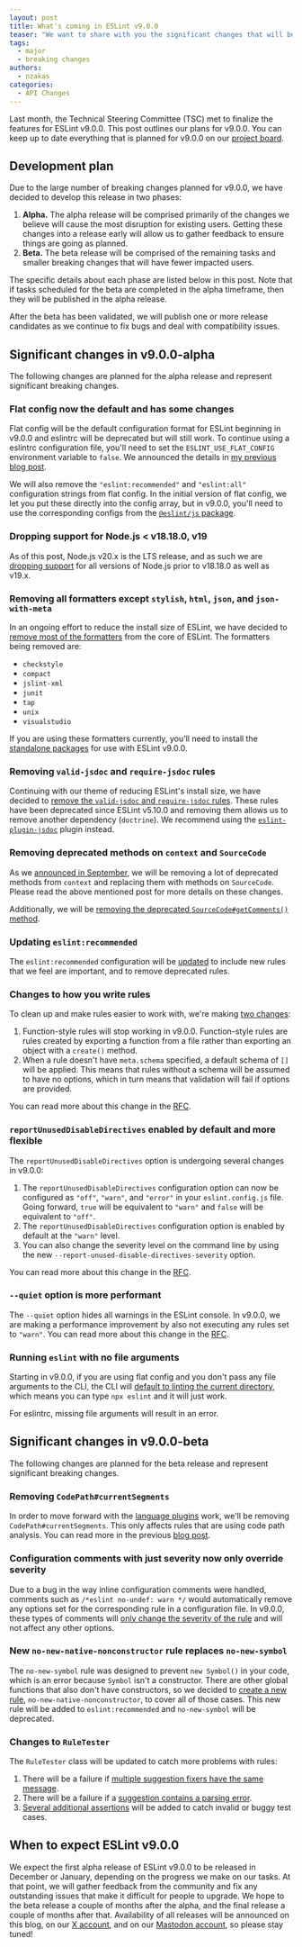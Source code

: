 ```yaml
---
layout: post
title: What's coming in ESLint v9.0.0
teaser: "We want to share with you the significant changes that will be coming in v9.0.0 so you can better prepare for the changes and understand why the changes are necessary."
tags:
  - major
  - breaking changes
authors:
  - nzakas
categories:
  - API Changes
---
```


Last month, the Technical Steering Committee (TSC) met to finalize the features for ESLint v9.0.0. This post outlines our plans for v9.0.0. You can keep up to date everything that is planned for v9.0.0 on our [project board](https://github.com/orgs/eslint/projects/4).

## Development plan

Due to the large number of breaking changes planned for v9.0.0, we have decided to develop this release in two phases:

1. **Alpha.** The alpha release will be comprised primarily of the changes we believe will cause the most disruption for existing users. Getting these changes into a release early will allow us to gather feedback to ensure things are going as planned.
2. **Beta.** The beta release will be comprised of the remaining tasks and smaller breaking changes that will have fewer impacted users.

The specific details about each phase are listed below in this post. Note that if tasks scheduled for the beta are completed in the alpha timeframe, then they will be published in the alpha release.

After the beta has been validated, we will publish one or more release candidates as we continue to fix bugs and deal with compatibility issues.

## Significant changes in v9.0.0-alpha

The following changes are planned for the alpha release and represent significant breaking changes.

### Flat config now the default and has some changes

Flat config will be the default configuration format for ESLint beginning in v9.0.0 and eslintrc will be deprecated but will still work. To continue using a eslintrc configuration file, you'll need to set the `ESLINT_USE_FLAT_CONFIG` environment variable to `false`. We announced the details in [my previous blog post](https://eslint.org/blog/2023/10/flat-config-rollout-plans/).

We will also remove the `"eslint:recommended"` and `"eslint:all"` configuration strings from flat config. In the initial version of flat config, we let you put these directly into the config array, but in v9.0.0, you'll need to use the corresponding configs from the [`@eslint/js` package](https://www.npmjs.com/package/@eslint/js).

### Dropping support for Node.js < v18.18.0, v19

As of this post, Node.js v20.x is the LTS release, and as such we are [dropping support](https://github.com/eslint/eslint/issues/17595) for all versions of Node.js prior to v18.18.0 as well as v19.x.

### Removing all formatters except `stylish`, `html`, `json`, and `json-with-meta`

In an ongoing effort to reduce the install size of ESLint, we have decided to [remove most of the formatters](https://github.com/eslint/eslint/issues/17524) from the core of ESLint. The formatters being removed are:

* `checkstyle`
* `compact`
* `jslint-xml`
* `junit`
* `tap`
* `unix`
* `visualstudio`

If you are using these formatters currently, you'll need to install the [standalone packages](https://github.com/fregante/eslint-formatters) for use with ESLint v9.0.0.

### Removing `valid-jsdoc` and `require-jsdoc` rules

Continuing with our theme of reducing ESLint's install size, we have decided to [remove the `valid-jsdoc` and `require-jsdoc` rules](https://github.com/eslint/eslint/issues/15820). These rules have been deprecated since ESLint v5.10.0 and removing them allows us to remove another dependency (`doctrine`). We recommend using the [`eslint-plugin-jsdoc`](https://github.com/gajus/eslint-plugin-jsdoc) plugin instead.

### Removing deprecated methods on `context` and `SourceCode`

As we [announced in September](https://eslint.org/blog/2023/09/preparing-custom-rules-eslint-v9/), we will be removing a lot of deprecated methods from `context` and replacing them with methods on `SourceCode`. Please read the above mentioned post for more details on these changes.

Additionally, we will be [removing the deprecated `SourceCode#getComments()` method](https://github.com/eslint/eslint/issues/14744).

### Updating `eslint:recommended`

The `eslint:recommended` configuration will be [updated](https://github.com/eslint/eslint/issues/17596) to include new rules that we feel are important, and to remove deprecated rules.

### Changes to how you write rules

To clean up and make rules easier to work with, we're making [two changes](https://github.com/eslint/eslint/issues/14709):

1. Function-style rules will stop working in v9.0.0. Function-style rules are rules created by exporting a function from a file rather than exporting an object with a `create()` method.
2. When a rule doesn't have `meta.schema` specified, a default schema of `[]` will be applied. This means that rules without a schema will be assumed to have no options, which in turn means that validation will fail if options are provided.

You can read more about this change in the [RFC](https://github.com/eslint/rfcs/tree/main/designs/2021-schema-object-rules).

### `reportUnusedDisableDirectives` enabled by default and more flexible

The `reportUnusedDisableDirectives` option is undergoing several changes in v9.0.0:

1. The `reportUnusedDisableDirectives` configuration option can now be configured as `"off"`, `"warn"`, and `"error"` in your `eslint.config.js` file. Going forward, `true` will be equivalent to `"warn"` and `false` will be equivalent to `"off"`.
2. The `reportUnusedDisableDirectives` configuration option is enabled by default at the `"warn"` level.
3. You can also change the severity level on the command line by using the new `--report-unused-disable-directives-severity` option.

You can read more about this change in the [RFC](https://github.com/eslint/rfcs/tree/main/designs/2022-unused-disable-directive-flexible-config).

### `--quiet` option is more performant

The `--quiet` option hides all warnings in the ESLint console. In v9.0.0, we are making a performance improvement by also not executing any rules set to `"warn"`. You can read more about this change in the [RFC](https://github.com/eslint/rfcs/tree/main/designs/2023-only-run-reporting-rules).

### Running `eslint` with no file arguments

Starting in v9.0.0, if you are using flat config and you don't pass any file arguments to the CLI, the CLI will [default to linting the current directory](https://github.com/eslint/eslint/issues/14308), which means you can type `npx eslint` and it will just work.

For eslintrc, missing file arguments will result in an error.

## Significant changes in v9.0.0-beta

The following changes are planned for the beta release and represent significant breaking changes.

### Removing `CodePath#currentSegments`

In order to move forward with the [language plugins](https://github.com/eslint/rfcs/tree/main/designs/2022-languages) work, we'll be removing `CodePath#currentSegments`. This only affects rules that are using code path analysis. You can read more in the previous [blog post](https://eslint.org/blog/2023/09/preparing-custom-rules-eslint-v9/#codepath%23currentsegments).

### Configuration comments with just severity now only override severity

Due to a bug in the way inline configuration comments were handled, comments such as `/*eslint no-undef: warn */` would automatically remove any options set for the corresponding rule in a configuration file. In v9.0.0, these types of comments will [only change the severity of the rule](https://github.com/eslint/eslint/issues/17381) and will not affect any other options.

### New `no-new-native-nonconstructor` rule replaces `no-new-symbol`

The `no-new-symbol` rule was designed to prevent `new Symbol()` in your code, which is an error because `Symbol` isn't a constructor. There are other global functions that also don't have constructors, so we decided to [create a new rule](https://github.com/eslint/eslint/issues/17446), `no-new-native-nonconstructor`, to cover all of those cases. This new rule will be added to `eslint:recommended` and `no-new-symbol` will be deprecated.

### Changes to `RuleTester`

The `RuleTester` class will be updated to catch more problems with rules:

1. There will be a failure if [multiple suggestion fixers have the same message](https://github.com/eslint/eslint/issues/16908).
1. There will be a failure if a [suggestion contains a parsing error](https://github.com/eslint/eslint/issues/15735).
1. [Several additional assertions](https://github.com/eslint/rfcs/tree/main/designs/2021-stricter-rule-test-validation) will be added to catch invalid or buggy test cases.

## When to expect ESLint v9.0.0

We expect the first alpha release of ESLint v9.0.0 to be released in December or January, depending on the progress we make on our tasks. At that point, we will gather feedback from the community and fix any outstanding issues that make it difficult for people to upgrade. We hope to the beta release a couple of months after the alpha, and the final release a couple of months after that. Availability of all releases will be announced on this blog, on our [X account](https://twitter.com/geteslint), and on our [Mastodon account](https://fosstodon.org/@eslint), so please stay tuned!
